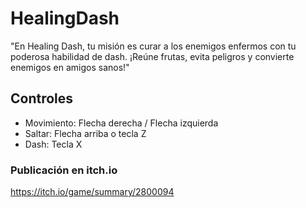 ﻿# HealingDash

"En Healing Dash, tu misión es curar a los enemigos enfermos con tu poderosa habilidad de dash. ¡Reúne frutas, evita peligros y convierte enemigos en amigos sanos!"

## Controles

- Movimiento: Flecha derecha / Flecha izquierda
- Saltar: Flecha arriba o tecla Z
- Dash: Tecla X

### Publicación en itch.io
https://itch.io/game/summary/2800094
